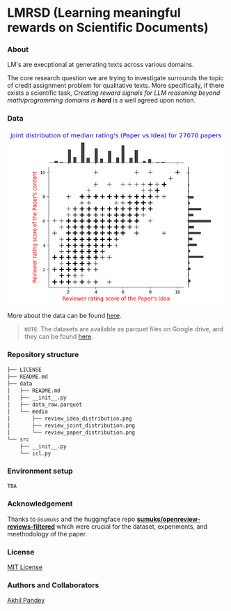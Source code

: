 # LMRSD (Learning meaningful rewards on Scientific Documents)

### About
LM's are execptional at generating texts across various domains.


The core research question we are trying to investigate surrounds the
topic of credit assignment problem for qualitative texts. More specifically,
if there exists a scientific task, <i>Creating reward signals for LLM
reasoning beyond math/programming domains is **hard**</i> is a well agreed
upon notion.

### Data
<img src="./data/media/review_joint_distribution.png" width=500 height=400>

More about the data can be found [here](./data/README.md).
> `NOTE`: The datasets are available as parquet files on Google drive, and they can be found [here](https://drive.google.com/drive/folders/1nAPX7PFgCbhGVaHMhkMqbak9dCg4WxfL?usp=sharing).

### Repository structure

```shell
├── LICENSE
├── README.md
├── data
│   ├── README.md
│   ├── __init__.py
│   ├── data_raw.parquet
│   └── media
│       ├── review_idea_distribution.png
│       ├── review_joint_distribution.png
│       └── review_paper_distribution.png
└── src
    ├── __init__.py
    └── icl.py
```

### Environment setup

```shell
TBA
```

### Acknowledgement
Thanks to `@sumuks` and the huggingface repo **[sumuks/openreview-reviews-filtered](https://huggingface.co/datasets/sumuks/openreview-reviews-filtered)** which were crucial for the dataset, experiments, and meethodology of the paper.

### License
[MIT License](https://github.com/akhilpandey95/LMRSD/blob/main/LICENSE)

### Authors and Collaborators
[Akhil Pandey](https://github.com/akhilpandey95)
